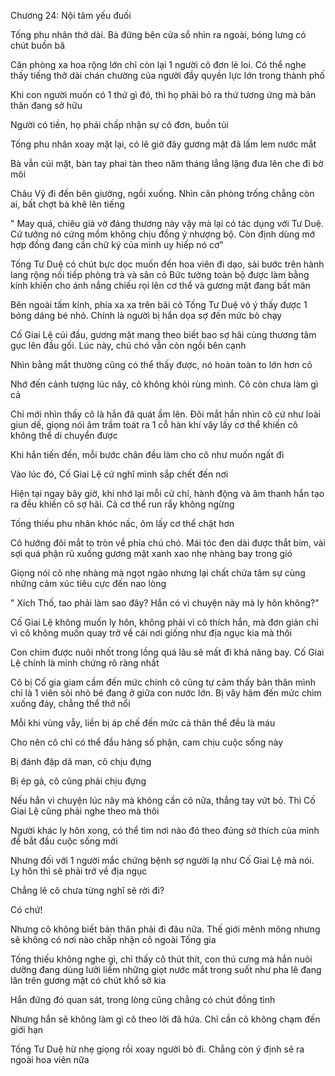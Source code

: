




Chương 24: Nội tâm yếu đuối


Tống phu nhân thở dài. Bà đứng bên cửa sổ nhìn ra ngoài, bóng lưng có chút buồn bã

Căn phòng xa hoa rộng lớn chỉ còn lại 1 người cô đơn lẻ loi. Có thể nghe thấy tiếng thở dài chán chường của người đầy quyền lực lớn trong thành phố

Khi con người muốn có 1 thứ gì đó, thì họ phải bỏ ra thứ tương ứng mà bản thân đang sở hữu

Người có tiền, họ phải chấp nhận sự cô đơn, buồn tủi

Tống phu nhân xoay mặt lại, có lẽ giờ đây gương mặt đã lấm lem nước mắt

Bà vẫn cúi mặt, bàn tay phai tàn theo năm tháng lẳng lặng đưa lên che đi bờ môi

Châu Vỹ đi đến bên giường, ngồi xuống. Nhìn căn phòng trống chẳng còn ai, bất chợt bà khẽ lên tiếng

" May quá, chiêu giả vờ đáng thương này vậy mà lại có tác dụng với Tư Duệ. Cứ tưởng nó cứng mồm không chịu đồng ý nhượng bộ. Còn định dùng mớ hợp đồng đang cần chữ ký của mình uy hiếp nó cơ"



Tống Tư Duệ có chút bực dọc muốn đến hoa viên đi dạo, sải bước trên hành lang rộng nối tiếp phòng trà và sân cỏ Bức tường toàn bộ được làm bằng kính khiến cho ánh nắng chiếu rọi lên cơ thể và gương mặt đang bất mãn


Bên ngoài tấm kính, phía xa xa trên bãi cỏ Tống Tư Duệ vô ý thấy được 1 bóng dáng bé nhỏ. Chính là người bị hắn dọa sợ đến mức bỏ chạy

Cố Giai Lệ cúi đầu, gương mặt mang theo biết bao sợ hãi cùng thương tâm gục lên đầu gối. Lúc này, chú chó vẫn còn ngồi bên cạnh

Nhìn bằng mắt thường cũng có thể thấy được, nó hoàn toàn to lớn hơn cô

Nhớ đến cảnh tượng lúc nãy, cô không khỏi rùng mình. Cô còn chưa làm gì cả

Chỉ mới nhìn thấy cô là hắn đã quát ầm lên. Đôi mắt hắn nhìn cô cứ như loài giun dế, giọng nói âm trầm toát ra 1 cỗ hàn khí vây lấy cơ thể khiến cô không thể di chuyển được

Khi hắn tiến đến, mỗi bước chân đều làm cho cô như muốn ngất đi

Vào lúc đó, Cố Giai Lệ cứ nghĩ mình sắp chết đến nơi

Hiện tại ngay bây giờ, khi nhớ lại mỗi cử chỉ, hành động và âm thanh hắn tạo ra đều khiến cô sợ hãi. Cả cơ thể run rẩy không ngừng

Tống thiếu phu nhân khóc nấc, ôm lấy cơ thể chặt hơn

Cô hướng đôi mắt to tròn về phía chú chó. Mái tóc đen dài được thắt bím, vài sợi quá phận rũ xuống gương mặt xanh xao nhẹ nhàng bay trong gió



Giọng nói cô nhẹ nhàng mà ngọt ngào nhưng lại chất chứa tâm sự cùng những cảm xúc tiêu cực đến nao lòng

" Xích Thố, tao phải làm sao đây? Hắn có vì chuyện này mà ly hôn không?"

Cố Giai Lệ không muốn ly hôn, không phải vì cô thích hắn, mà đơn giản chỉ vì cô không muốn quay trở về cái nơi giống như địa ngục kia mà thôi

Con chim được nuôi nhốt trong lồng quá lâu sẽ mất đi khả năng bay. Cố Giai Lệ chính là minh chứng rõ ràng nhất

Cô bị Cố gia giam cầm đến mức chính cô cũng tự cảm thấy bản thân mình chỉ là 1 viên sỏi nhỏ bé đang ở giữa con nước lớn. Bị vây hãm đến mức chìm xuống đáy, chẳng thể thở nổi

Mỗi khi vùng vẫy, liền bị áp chế đến mức cả thân thể đều là máu

Cho nên cô chỉ có thể đầu hàng số phận, cam chịu cuộc sống này

Bị đánh đập dã man, cô chịu đựng

Bị ép gả, cô cũng phải chịu đựng

Nếu hắn vì chuyện lúc nãy mà không cần cô nữa, thẳng tay vứt bỏ. Thì Cố Giai Lệ cũng phải nghe theo mà thôi

Người khác ly hôn xong, có thể tìm nơi nào đó theo đúng sở thích của mình để bắt đầu cuộc sống mới

Nhưng đối với 1 người mắc chứng bệnh sợ người lạ như Cố Giai Lệ mà nói. Ly hôn thì sẽ phải trở về địa ngục

Chẳng lẽ cô chưa từng nghĩ sẽ rời đi?

Có chứ!

Nhưng cô không biết bản thân phải đi đâu nữa. Thế giới mênh mông nhưng sẽ không có nơi nào chấp nhận cô ngoài Tống gia

Tống thiếu không nghe gì, chỉ thấy cô thút thít, con thú cưng mà hắn nuôi dưỡng đang dùng lưỡi liếm những giọt nước mắt trong suốt như pha lê đang lăn trên gương mặt có chút khổ sở kia

Hắn đứng đó quan sát, trong lòng cũng chẳng có chút đồng tình

Nhưng hắn sẽ không làm gì cô theo lời đã hứa. Chỉ cần cô không chạm đến giới hạn

Tống Tư Duệ hừ nhẹ giọng rồi xoay người bỏ đi. Chẳng còn ý định sẽ ra ngoài hoa viên nữa




